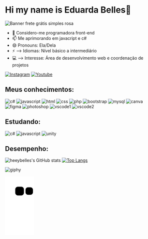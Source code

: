 # Hi my name is Eduarda Belles👋

![Banner frete grátis simples rosa](https://github.com/heeybelles/heeybelles/assets/117698621/d7b98f78-dddf-4494-a3fa-696b9727b47c)


- 🔭 Considero-me programadora front-end
- 📫 Me aprimorando em  javacript e c#
- 😄 Pronouns: Ela/Dela
- ⚡ --> Idiomas: Nível básico a intermediário
- 💻 --> Interesse: Área de desenvolvimento web e coordenação de projetos 

[![Instagram](https://img.shields.io/badge/Instagram-E4405F?style=for-the-badge&logo=instagram&logoColor=white)](https://www.instagram.com/eduardabelles/)
[![Youtube](https://img.shields.io/badge/YouTube-FF0000?style=for-the-badge&logo=youtube&logoColor=white)](https://www.youtube.com/channel/UC4lR65VpZh39nR_TDIYEtxQ)

 ## Meus conhecimentos:
![c#](https://img.shields.io/badge/C%23-239120?style=for-the-badge&logo=c-sharp&logoColor=white)
![javascript](https://img.shields.io/badge/JavaScript-F7DF1E?style=for-the-badge&logo=javascript&logoColor=black)
![html](	https://img.shields.io/badge/HTML5-E34F26?style=for-the-badge&logo=html5&logoColor=white)
![css](https://img.shields.io/badge/CSS3-1572B6?style=for-the-badge&logo=css3&logoColor=white)
![php](https://img.shields.io/badge/PHP-777BB4?style=for-the-badge&logo=php&logoColor=white)
![bootstrap](https://img.shields.io/badge/Bootstrap-563D7C?style=for-the-badge&logo=bootstrap&logoColor=white)
![mysql](https://img.shields.io/badge/MySQL-00000F?style=for-the-badge&logo=mysql&logoColor=white)
![canva](https://img.shields.io/badge/Canva-%2300C4CC.svg?&style=for-the-badge&logo=Canva&logoColor=white)
![figma](https://img.shields.io/badge/Figma-F24E1E?style=for-the-badge&logo=figma&logoColor=white)
![photoshop](https://img.shields.io/badge/Adobe%20Photoshop-31A8FF?style=for-the-badge&logo=Adobe%20Photoshop&logoColor=black)
![vscode1](https://img.shields.io/badge/Visual_Studio-5C2D91?style=for-the-badge&logo=visual%20studio&logoColor=white)
![vscode2](https://img.shields.io/badge/Visual_Studio_Code-0078D4?style=for-the-badge&logo=visual%20studio%20code&logoColor=white)

## Estudando:
![c#](https://img.shields.io/badge/C%23-239120?style=for-the-badge&logo=c-sharp&logoColor=white)
![javascript](https://img.shields.io/badge/JavaScript-F7DF1E?style=for-the-badge&logo=javascript&logoColor=black)
![unity](https://img.shields.io/badge/Unity-100000?style=for-the-badge&logo=unity&logoColor=white)

## Desempenho:
![heeybelles's GitHub stats](https://github-readme-stats.vercel.app/api?username=heeybelles&show_icons=true&theme=radical)
[![Top Langs](https://github-readme-stats.vercel.app/api/top-langs/?username=heeybelles&layout=donut&show_icons=true&theme=radical)](https://github.com/heeybelles/github-readme-stats)

![giphy](https://github.com/heeybelles/heeybelles/assets/117698621/6c66610e-2c89-4537-b9e7-ea2da262efbf)


![snake gif](https://github.com/heeybelles/heeybelles/blob/output/github-contribution-grid-snake.svg)
